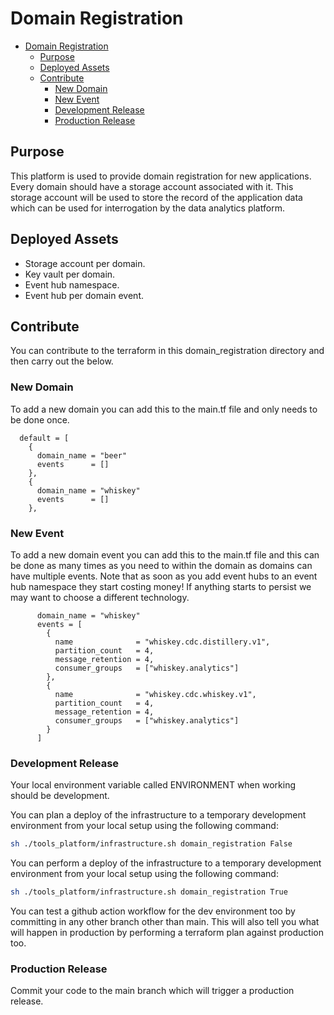# Domain Registration

- [Domain Registration](#domain-registration)
  - [Purpose](#purpose)
  - [Deployed Assets](#deployed-assets)
  - [Contribute](#contribute)
    - [New Domain](#new-domain)
    - [New Event](#new-event)
    - [Development Release](#development-release)
    - [Production Release](#production-release)

## Purpose

This platform is used to provide domain registration for new applications. Every domain should have a storage account associated with it. This storage account will be used to store the record of the application data which can be used for interrogation by the data analytics platform.

## Deployed Assets

- Storage account per domain.
- Key vault per domain.
- Event hub namespace.
- Event hub per domain event.

## Contribute

You can contribute to the terraform in this domain_registration directory and then carry out the below.

### New Domain

To add a new domain you can add this to the main.tf file and only needs to be done once.

```hcl
  default = [
    {
      domain_name = "beer"
      events      = []
    },
    {
      domain_name = "whiskey"
      events      = []
    },
```

### New Event

To add a new domain event you can add this to the main.tf file and this can be done as many times as you need to within the domain as domains can have multiple events.
Note that as soon as you add event hubs to an event hub namespace they start costing money! If anything starts to persist we may want to choose a different technology.

```hcl
      domain_name = "whiskey"
      events = [
        {
          name              = "whiskey.cdc.distillery.v1",
          partition_count   = 4,
          message_retention = 4,
          consumer_groups   = ["whiskey.analytics"]
        },
        {
          name              = "whiskey.cdc.whiskey.v1",
          partition_count   = 4,
          message_retention = 4,
          consumer_groups   = ["whiskey.analytics"]
        }
      ]
```

### Development Release

Your local environment variable called ENVIRONMENT when working should be development.

You can plan a deploy of the infrastructure to a temporary development environment from your local setup using the following command:

```bash
sh ./tools_platform/infrastructure.sh domain_registration False
```

You can perform a deploy of the infrastructure to a temporary development environment from your local setup using the following command:

```bash
sh ./tools_platform/infrastructure.sh domain_registration True
```

You can test a github action workflow for the dev environment too by committing in any other branch other than main. This will also tell you what will happen in production by performing a terraform plan against production too.

### Production Release

Commit your code to the main branch which will trigger a production release.
